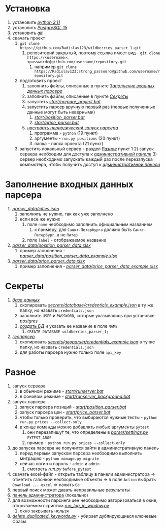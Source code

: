 # Установка

1) установить [*python 3.11*](https://www.python.org/)
2) установить [*PostgreSQL 15*](https://www.postgresql.org/)
3) установить [*git*](https://git-scm.com/downloads)
4) скачать проект
    1) `git clone https://github.com/Radislav123/wildberries_parser_1.git`
        1) репозиторий закрытый, поэтому ссылка имеет вид - `git clone https://<username>:<password>@github.com/username/repository.git`
            1) например `git clone https://Radislav123:strong_password@github.com/username/repository.git`
    2) подготовить проект
        1) заполнить файлы, описанные в пункте [*Заполнение входных данных парсера*](#заполнение-входных-данных-парсера)
        2) заполнить файлы, описанные в пункте [*Секреты*](#секреты)
        3) запустить [*start/prepare_project.bat*](start/prepare_project.bat)
        4) запустить парсер вручную первый раз (первые полученные данные могут быть неверными)
            1) [*start/position_parser.bat*](start/position_parser.bat)
            2) [*start/price_parser.bat*](start/price_parser.bat)
        5) [*настроить периодический запуск парсера*](https://www.windowscentral.com/how-create-automated-task-using-task-scheduler-windows-10)
            1) программа - `python` (19 пункт)
            2) аргументы - `run.py positions` (20 пункт)
            3) папка - папка проекта (21 пункт)
    3) запустить локальный сервер - раздел [*Разное*](#разное) пункт 1
        2) запуск сервера необходим для доступа к [*административной панели*](http://127.0.0.1:8000/admin/)
        3) сервер необходимо запускать каждый раз после перезапуска компьютера, чтобы получить доступ к
           [*административной панели*](http://127.0.0.1:8000/admin/)


# Заполнение входных данных парсера

1) [*parser_data/cities.json*](parser_data/cities.json)
    1) заполнять не нужно, так как уже заполнено
    2) если все же нужно
        1) поле `name` необходимо заполнить официальным названием
            1) к примеру, для `Санкт-Петербурга` должно быть `Санкт-Петербург`, а не `Питер`
        2) поле `label` - отображаемое название
2) [*parser_data/position_parser_data.xlsx*](parser_data/position_parser_data.xlsx)
    1) пример заполнения - [*parser_data/position_parser_data_example.xlsx*](parser_data/position_parser_data_example.xlsx)
3) [*parser_data/price_parser_data.xlsx*](parser_data/price_parser_data.xlsx)
    1) пример заполнения - [*parser_data/price_parser_data_example.xlsx*](parser_data/price_parser_data_example.xlsx)


# Секреты

1) [*база данных*](https://www.postgresql.org/)
    1) скопировать [*secrets/database/credentials_example.json*](secrets/database/credentials_example.json) в ту же папку, но назвать `credentials.json`
    2) заполнить `USER` и `PASSWORD`, которые указывались при установке [*postgres*](https://www.postgresql.org/)
    3) [*создать БД*](https://www.tutorialspoint.com/postgresql/postgresql_create_database.htm) и указать ее название в поле `NAME`
        1) `CREATE DATABASE wildberries_parser_1;`
2) [*геопарсер*](https://positionstack.com/)
    1) скопировать [*secrets/geoparser/credentials_example.json*](secrets/geoparser/credentials_example.json) в ту же папку, но назвать `credentials.json`
    2) для работы парсера нужно только поле `api_key`


# Разное

1) запуск сервера
    1) в обычном режиме - [*start/runserver.bat*](start/runserver.bat)
    2) в фоновом режиме - [*start/runserver_background.bat*](start/runserver_background.bat)
2) запуск парсера
    1) запуск парсера позиций - [*start/position_parser.bat*](start/position_parser.bat)
    2) запуск парсера цен - [*start/price_parser.bat*](start/price_parser.bat)
    3) чтобы только проверить, что выбираются нужные тесты - `python run.py prices --collect-only`
    4) в конце команды можно добавлять любые аргументы `pytest`
        1) они перезапишут те, что определены в [*parser/settings.py*](parser/settings.py) `PYTEST_ARGS`
        2) пример - `python run.py prices --collect-only`
3) до запуска парсера не получится зайти в административную панель
    1) перед первым запуском парсера необходимо выполнить миграцию - `python manage.py migrate`
    2) сейчас логин и пароль - `admin` и `admin`
        1) смотреть [*run.py*](run.py) `before_pytest`
4) скачать excel-файл - открыть таблицу в панели администратора => отметить галочкой необходимые объекты => в поле `Action` выбрать `Download ... excel` =>
   нажать `Go`
5) первый поиск может давать неправильные результаты
6) [панель администратора](http://127.0.0.1:8000/admin/) (локально)
7) для возможности парсинга цен необходимо авторизоваться в окне, открываемом скриптом [*run_log_in_window.py*](run_log_in_window.py)
    1) окно закрывать нельзя
8) [*delete_duplicated_keywords.py*](delete_duplicated_keywords.py) - убирает дублирующиеся ключевые фразы
